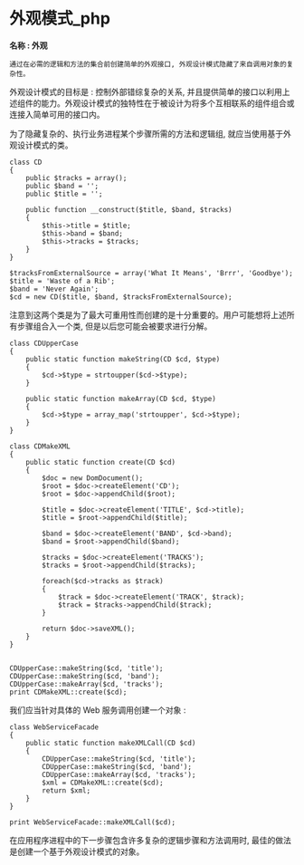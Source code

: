 # 外观模式_php

<!-- create time: 2016-07-28 23:30:05  -->

<!-- This file is created from $MARBOO_HOME/.media/starts/default.md
本文件由 $MARBOO_HOME/.media/starts/default.md 复制而来 -->

**名称 : 外观**

    通过在必需的逻辑和方法的集合前创建简单的外观接口, 外观设计模式隐藏了来自调用对象的复杂性。
    
外观设计模式的目标是 : 控制外部错综复杂的关系, 并且提供简单的接口以利用上述组件的能力。外观设计模式的独特性在于被设计为将多个互相联系的组件组合或连接入简单可用的接口内。

为了隐藏复杂的、执行业务进程某个步骤所需的方法和逻辑组, 就应当使用基于外观设计模式的类。


    class CD
    {
        public $tracks = array();
        public $band = '';
        public $title = '';
        
        public function __construct($title, $band, $tracks)
        {
            $this->title = $title;
            $this->band = $band;
            $this->tracks = $tracks;
        }
    }
    
    $tracksFromExternalSource = array('What It Means', 'Brrr', 'Goodbye');
    $title = 'Waste of a Rib';
    $band = 'Never Again';
    $cd = new CD($title, $band, $tracksFromExternalSource);
    
注意到这两个类是为了最大可重用性而创建的是十分重要的。用户可能想将上述所有步骤组合入一个类, 但是以后您可能会被要求进行分解。

    class CDUpperCase
    {
        public static function makeString(CD $cd, $type)
        {
            $cd->$type = strtoupper($cd->$type);
        }
        
        public static function makeArray(CD $cd, $type)
        {
            $cd->$type = array_map('strtoupper', $cd->$type);
        }
    }
    
    class CDMakeXML
    {
        public static function create(CD $cd)
        {
            $doc = new DomDocument();
            $root = $doc->createElement('CD');
            $root = $doc->appendChild($root);
            
            $title = $doc->createElement('TITLE', $cd->title);
            $title = $root->appendChild($title);
            
            $band = $doc->createElement('BAND', $cd->band);
            $band = $root->appendChild($band);
            
            $tracks = $doc->createElement('TRACKS');
            $tracks = $root->appendChild($tracks);
            
            foreach($cd->tracks as $track)
            {
                $track = $doc->createElement('TRACK', $track);
                $track = $tracks->appendChild($track);
            }
            
            return $doc->saveXML();
        }
    }
    
    
    CDUpperCase::makeString($cd, 'title');
    CDUpperCase::makeString($cd, 'band');
    CDUpperCase::makeArray($cd, 'tracks');
    print CDMakeXML::create($cd);

我们应当针对具体的 Web 服务调用创建一个对象 : 

    class WebServiceFacade
    {
        public static function makeXMLCall(CD $cd)
        {
            CDUpperCase::makeString($cd, 'title');
            CDUpperCase::makeString($cd, 'band');
            CDUpperCase::makeArray($cd, 'tracks');
            $xml = CDMakeXML::create($cd);
            return $xml;
        }
    }
    
    print WebServiceFacade::makeXMLCall($cd);
    
在应用程序进程中的下一步骤包含许多复杂的逻辑步骤和方法调用时, 最佳的做法是创建一个基于外观设计模式的对象。